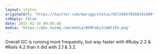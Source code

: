 ```yaml
---
layout: status
originalUrl: 'https://twitter.com/marcgg/status/567248470160191489'
isReply: false
date: 2015-02-16 09:05:48
media: 'https://pbs.twimg.com/media/B99FemjIcAAF15h.png'
---
```


Overall GC is running more frequently, but way faster with #Ruby 2.2 &amp; #Rails 4.2 than it did with 2.1 &amp; 3.2. 
